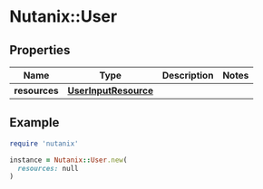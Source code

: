 # Nutanix::User

## Properties

| Name | Type | Description | Notes |
| ---- | ---- | ----------- | ----- |
| **resources** | [**UserInputResource**](UserInputResource.md) |  |  |

## Example

```ruby
require 'nutanix'

instance = Nutanix::User.new(
  resources: null
)
```


